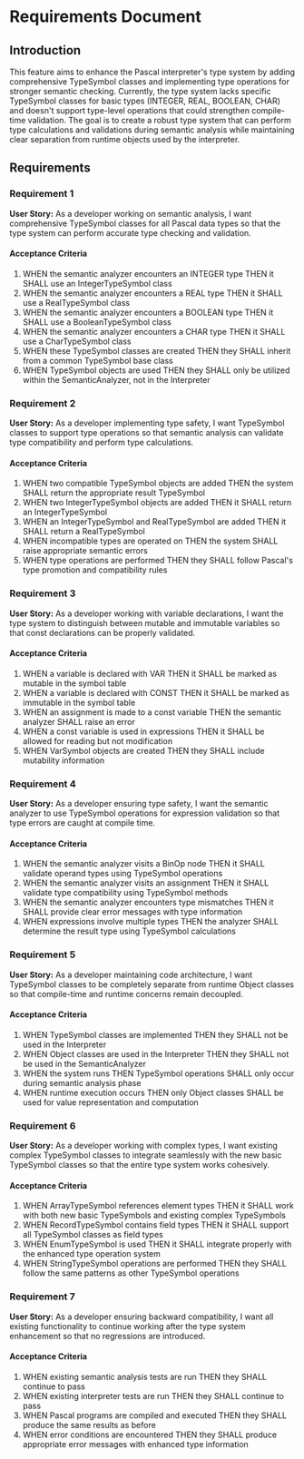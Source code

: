 # Requirements Document

## Introduction

This feature aims to enhance the Pascal interpreter's type system by adding comprehensive TypeSymbol classes and implementing type operations for stronger semantic checking. Currently, the type system lacks specific TypeSymbol classes for basic types (INTEGER, REAL, BOOLEAN, CHAR) and doesn't support type-level operations that could strengthen compile-time validation. The goal is to create a robust type system that can perform type calculations and validations during semantic analysis while maintaining clear separation from runtime objects used by the interpreter.

## Requirements

### Requirement 1

**User Story:** As a developer working on semantic analysis, I want comprehensive TypeSymbol classes for all Pascal data types so that the type system can perform accurate type checking and validation.

#### Acceptance Criteria

1. WHEN the semantic analyzer encounters an INTEGER type THEN it SHALL use an IntegerTypeSymbol class
2. WHEN the semantic analyzer encounters a REAL type THEN it SHALL use a RealTypeSymbol class  
3. WHEN the semantic analyzer encounters a BOOLEAN type THEN it SHALL use a BooleanTypeSymbol class
4. WHEN the semantic analyzer encounters a CHAR type THEN it SHALL use a CharTypeSymbol class
5. WHEN these TypeSymbol classes are created THEN they SHALL inherit from a common TypeSymbol base class
6. WHEN TypeSymbol objects are used THEN they SHALL only be utilized within the SemanticAnalyzer, not in the Interpreter

### Requirement 2

**User Story:** As a developer implementing type safety, I want TypeSymbol classes to support type operations so that semantic analysis can validate type compatibility and perform type calculations.

#### Acceptance Criteria

1. WHEN two compatible TypeSymbol objects are added THEN the system SHALL return the appropriate result TypeSymbol
2. WHEN two IntegerTypeSymbol objects are added THEN it SHALL return an IntegerTypeSymbol
3. WHEN an IntegerTypeSymbol and RealTypeSymbol are added THEN it SHALL return a RealTypeSymbol
4. WHEN incompatible types are operated on THEN the system SHALL raise appropriate semantic errors
5. WHEN type operations are performed THEN they SHALL follow Pascal's type promotion and compatibility rules

### Requirement 3

**User Story:** As a developer working with variable declarations, I want the type system to distinguish between mutable and immutable variables so that const declarations can be properly validated.

#### Acceptance Criteria

1. WHEN a variable is declared with VAR THEN it SHALL be marked as mutable in the symbol table
2. WHEN a variable is declared with CONST THEN it SHALL be marked as immutable in the symbol table
3. WHEN an assignment is made to a const variable THEN the semantic analyzer SHALL raise an error
4. WHEN a const variable is used in expressions THEN it SHALL be allowed for reading but not modification
5. WHEN VarSymbol objects are created THEN they SHALL include mutability information

### Requirement 4

**User Story:** As a developer ensuring type safety, I want the semantic analyzer to use TypeSymbol operations for expression validation so that type errors are caught at compile time.

#### Acceptance Criteria

1. WHEN the semantic analyzer visits a BinOp node THEN it SHALL validate operand types using TypeSymbol operations
2. WHEN the semantic analyzer visits an assignment THEN it SHALL validate type compatibility using TypeSymbol methods
3. WHEN the semantic analyzer encounters type mismatches THEN it SHALL provide clear error messages with type information
4. WHEN expressions involve multiple types THEN the analyzer SHALL determine the result type using TypeSymbol calculations

### Requirement 5

**User Story:** As a developer maintaining code architecture, I want TypeSymbol classes to be completely separate from runtime Object classes so that compile-time and runtime concerns remain decoupled.

#### Acceptance Criteria

1. WHEN TypeSymbol classes are implemented THEN they SHALL not be used in the Interpreter
2. WHEN Object classes are used in the Interpreter THEN they SHALL not be used in the SemanticAnalyzer
3. WHEN the system runs THEN TypeSymbol operations SHALL only occur during semantic analysis phase
4. WHEN runtime execution occurs THEN only Object classes SHALL be used for value representation and computation

### Requirement 6

**User Story:** As a developer working with complex types, I want existing complex TypeSymbol classes to integrate seamlessly with the new basic TypeSymbol classes so that the entire type system works cohesively.

#### Acceptance Criteria

1. WHEN ArrayTypeSymbol references element types THEN it SHALL work with both new basic TypeSymbols and existing complex TypeSymbols
2. WHEN RecordTypeSymbol contains field types THEN it SHALL support all TypeSymbol classes as field types
3. WHEN EnumTypeSymbol is used THEN it SHALL integrate properly with the enhanced type operation system
4. WHEN StringTypeSymbol operations are performed THEN they SHALL follow the same patterns as other TypeSymbol operations

### Requirement 7

**User Story:** As a developer ensuring backward compatibility, I want all existing functionality to continue working after the type system enhancement so that no regressions are introduced.

#### Acceptance Criteria

1. WHEN existing semantic analysis tests are run THEN they SHALL continue to pass
2. WHEN existing interpreter tests are run THEN they SHALL continue to pass  
3. WHEN Pascal programs are compiled and executed THEN they SHALL produce the same results as before
4. WHEN error conditions are encountered THEN they SHALL produce appropriate error messages with enhanced type information
